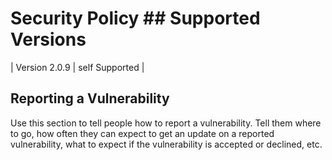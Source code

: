 # Security Policy ## Supported Versions
| Version 2.0.9 | self Supported |
## Reporting a Vulnerability
Use this section to tell people how to report a vulnerability.
Tell them where to go, how often they can expect to get an update on a
reported vulnerability, what to expect if the vulnerability is accepted or
declined, etc.
